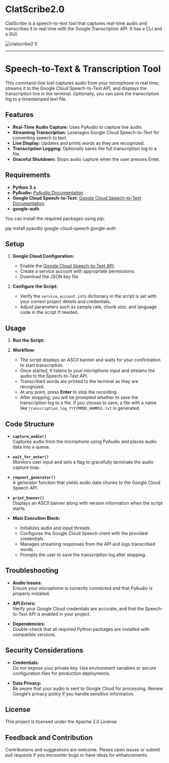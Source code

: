 # ClatScribe2.0
ClatScribe is a speech-to-text tool that captures real-time audio and transcribes it in real time with the Google Transcription API. It has a CLI and a GUI.

![clatscribe2 0](https://github.com/user-attachments/assets/071495d2-89f1-4387-ba09-82190d6d4ecf)

---

# Speech-to-Text & Transcription Tool

This command-line tool captures audio from your microphone in real time, streams it to the Google Cloud Speech-to-Text API, and displays the transcription live in the terminal. Optionally, you can save the transcription log to a timestamped text file.

## Features

- **Real-Time Audio Capture:** Uses PyAudio to capture live audio.
- **Streaming Transcription:** Leverages Google Cloud Speech-to-Text for converting speech to text.
- **Live Display:** Updates and prints words as they are recognized.
- **Transcription Logging:** Optionally saves the full transcription log to a file.
- **Graceful Shutdown:** Stops audio capture when the user presses Enter.

## Requirements

- **Python 3.x**  
- **PyAudio:** [PyAudio Documentation](https://people.csail.mit.edu/hubert/pyaudio/)  
- **Google Cloud Speech-to-Text:** [Google Cloud Speech-to-Text Documentation](https://cloud.google.com/speech-to-text/docs)  
- **google-auth**  

You can install the required packages using pip:

pip install pyaudio google-cloud-speech google-auth

## Setup

1. **Google Cloud Configuration:**
   - Enable the [Google Cloud Speech-to-Text API](https://cloud.google.com/speech-to-text).
   - Create a service account with appropriate permissions.
   - Download the JSON key file

2. **Configure the Script:**
   - Verify the `service_account_info` dictionary in the script is set with your correct project details and credentials.
   - Adjust parameters such as sample rate, chunk size, and language code in the script if needed.

## Usage

1. **Run the Script:**

2. **Workflow:**
   - The script displays an ASCII banner and waits for your confirmation to start transcription.
   - Once started, it listens to your microphone input and streams the audio to the Speech-to-Text API.
   - Transcribed words are printed to the terminal as they are recognized.
   - At any point, press **Enter** to stop the recording.
   - After stopping, you will be prompted whether to save the transcription log to a file. If you choose to save, a file with a name like `transcription_log_YYYYMMDD_HHMMSS.txt` is generated.

## Code Structure

- **`capture_audio()`**  
  Captures audio from the microphone using PyAudio and places audio data into a queue.

- **`wait_for_enter()`**  
  Monitors user input and sets a flag to gracefully terminate the audio capture loop.

- **`request_generator()`**  
  A generator function that yields audio data chunks to the Google Cloud Speech API.

- **`print_banner()`**  
  Displays an ASCII banner along with version information when the script starts.

- **Main Execution Block:**  
  - Initializes audio and input threads.
  - Configures the Google Cloud Speech client with the provided credentials.
  - Manages streaming responses from the API and logs transcribed words.
  - Prompts the user to save the transcription log after stopping.

## Troubleshooting

- **Audio Issues:**  
  Ensure your microphone is correctly connected and that PyAudio is properly installed.

- **API Errors:**  
  Verify your Google Cloud credentials are accurate, and that the Speech-to-Text API is enabled in your project.

- **Dependencies:**  
  Double-check that all required Python packages are installed with compatible versions.

## Security Considerations

- **Credentials:**  
  Do not expose your private key. Use environment variables or secure configuration files for production deployments.

- **Data Privacy:**  
  Be aware that your audio is sent to Google Cloud for processing. Review Google’s privacy policy if you handle sensitive information.

## License

This project is licensed under the Apache 2.0 License

## Feedback and Contribution

Contributions and suggestions are welcome. Please open issues or submit pull requests if you encounter bugs or have ideas for enhancements.


